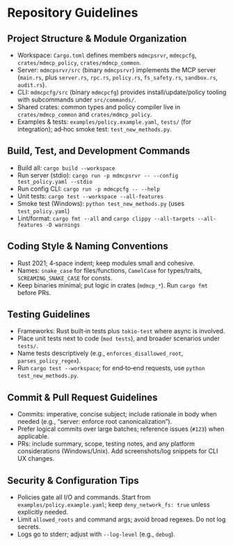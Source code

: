 # Repository Guidelines

## Project Structure & Module Organization
- Workspace: `Cargo.toml` defines members `mdmcpsrvr`, `mdmcpcfg`, `crates/mdmcp_policy`, `crates/mdmcp_common`.
- Server: `mdmcpsrvr/src` (binary `mdmcpsrvr`) implements the MCP server (`main.rs`, plus `server.rs`, `rpc.rs`, `policy.rs`, `fs_safety.rs`, `sandbox.rs`, `audit.rs`).
- CLI: `mdmcpcfg/src` (binary `mdmcpcfg`) provides install/update/policy tooling with subcommands under `src/commands/`.
- Shared crates: common types and policy compiler live in `crates/mdmcp_common` and `crates/mdmcp_policy`.
- Examples & tests: `examples/policy.example.yaml`, `tests/` (for integration); ad‑hoc smoke test: `test_new_methods.py`.

## Build, Test, and Development Commands
- Build all: `cargo build --workspace`
- Run server (stdio): `cargo run -p mdmcpsrvr -- --config test_policy.yaml --stdio`
- Run config CLI: `cargo run -p mdmcpcfg -- --help`
- Unit tests: `cargo test --workspace --all-features`
- Smoke test (Windows): `python test_new_methods.py` (uses `test_policy.yaml`)
- Lint/format: `cargo fmt --all` and `cargo clippy --all-targets --all-features -D warnings`

## Coding Style & Naming Conventions
- Rust 2021; 4‑space indent; keep modules small and cohesive.
- Names: `snake_case` for files/functions, `CamelCase` for types/traits, `SCREAMING_SNAKE_CASE` for consts.
- Keep binaries minimal; put logic in crates (`mdmcp_*`). Run `cargo fmt` before PRs.

## Testing Guidelines
- Frameworks: Rust built‑in tests plus `tokio-test` where async is involved.
- Place unit tests next to code (`mod tests`), and broader scenarios under `tests/`.
- Name tests descriptively (e.g., `enforces_disallowed_root`, `parses_policy_regex`).
- Run `cargo test --workspace`; for end‑to‑end requests, use `python test_new_methods.py`.

## Commit & Pull Request Guidelines
- Commits: imperative, concise subject; include rationale in body when needed (e.g., “server: enforce root canonicalization”).
- Prefer logical commits over large batches; reference issues (`#123`) when applicable.
- PRs: include summary, scope, testing notes, and any platform considerations (Windows/Unix). Add screenshots/log snippets for CLI UX changes.

## Security & Configuration Tips
- Policies gate all I/O and commands. Start from `examples/policy.example.yaml`; keep `deny_network_fs: true` unless explicitly needed.
- Limit `allowed_roots` and command args; avoid broad regexes. Do not log secrets.
- Logs go to stderr; adjust with `--log-level` (e.g., `debug`).
